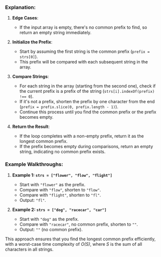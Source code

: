 ### Explanation:

1.  **Edge Cases**:
    
    -   If the input array is empty, there's no common prefix to find, so return an empty string immediately.
2.  **Initialize the Prefix**:
    
    -   Start by assuming the first string is the common prefix (`prefix = strs[0]`).
    -   This prefix will be compared with each subsequent string in the array.
3.  **Compare Strings**:
    
    -   For each string in the array (starting from the second one), check if the current prefix is a prefix of the string (`strs[i].indexOf(prefix) !== 0`).
    -   If it's not a prefix, shorten the prefix by one character from the end (`prefix = prefix.slice(0, prefix.length - 1)`).
    -   Continue this process until you find the common prefix or the prefix becomes empty.
4.  **Return the Result**:
    
    -   If the loop completes with a non-empty prefix, return it as the longest common prefix.
    -   If the prefix becomes empty during comparisons, return an empty string, indicating no common prefix exists.

### Example Walkthroughs:

1.  **Example 1: `strs = ["flower", "flow", "flight"]`**
    
    -   Start with `"flower"` as the prefix.
    -   Compare with `"flow"`, shorten to `"flow"`.
    -   Compare with `"flight"`, shorten to `"fl"`.
    -   Output: `"fl"`.
2.  **Example 2: `strs = ["dog", "racecar", "car"]`**
    
    -   Start with `"dog"` as the prefix.
    -   Compare with `"racecar"`, no common prefix, shorten to `""`.
    -   Output: `""` (no common prefix).

This approach ensures that you find the longest common prefix efficiently, with a worst-case time complexity of *O(S)*, where *S* is the sum of all characters in all strings.
